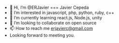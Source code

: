 - 👋 Hi, I’m @ERJavier === Javier Cepeda
- 👀 I’m interested in javascript, php, python, ruby, c++
- 🌱 I’m currently learning react.js, Node.js, unity
- 💞️ I’m looking to collaborate on open source
- 📫 How to reach me erjavierc@gmail.com
- Looking forward to meeting you.

<!---
ERJavier/ERJavier is a ✨ special ✨ repository because its `README.md` (this file) appears on your GitHub profile.
You can click the Preview link to take a look at your changes.
--->
